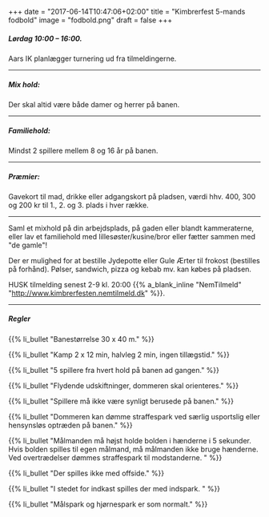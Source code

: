 +++
date = "2017-06-14T10:47:06+02:00"
title = "Kimbrerfest 5-mands fodbold"
image = "fodbold.png"
draft = false
+++

##### Lørdag 10:00 – 16:00.

Aars IK planlægger turnering ud fra tilmeldingerne.

------

##### Mix hold: 
Der skal altid være både damer og herrer på banen.

------

##### Familiehold: 
Mindst 2 spillere mellem 8 og 16 år på banen.

-------

##### Præmier: 
Gavekort til mad, drikke eller adgangskort på pladsen, værdi hhv. 400, 300 og 200 kr til 1., 2. og 3. plads i hver række.

-------
Saml et mixhold på din arbejdsplads, på gaden eller blandt kammeraterne, eller lav et familiehold med lillesøster/kusine/bror eller fætter sammen med "de gamle"! 

Der er mulighed for at bestille Jydepotte eller Gule Ærter til frokost (bestilles på forhånd).
Pølser, sandwich, pizza og kebab mv. kan købes på pladsen.

HUSK tilmelding senest 2-9 kl. 20:00 {{% a_blank_inline "NemTilmeld" "http://www.kimbrerfesten.nemtilmeld.dk" %}}. 

-----

##### Regler
{{% li_bullet "Banestørrelse 30 x 40 m." %}}

{{% li_bullet "Kamp 2 x 12 min, halvleg 2 min, ingen tillægstid." %}}

{{% li_bullet "5 spillere fra hvert hold på banen ad gangen." %}}

{{% li_bullet "Flydende udskiftninger, dommeren skal orienteres." %}}

{{% li_bullet "Spillere må ikke være synligt berusede på banen." %}}

{{% li_bullet "Dommeren kan dømme straffespark ved særlig usportslig eller hensynsløs optræden på banen." %}}

{{% li_bullet "Målmanden må højst holde bolden i hænderne i 5 sekunder. Hvis bolden spilles til egen målmand, må målmanden ikke bruge hænderne. Ved overtrædelser dømmes straffespark til modstanderne. " %}}

{{% li_bullet "Der spilles ikke med offside." %}}

{{% li_bullet "I stedet for indkast spilles der med indspark. " %}}

{{% li_bullet "Målspark og hjørnespark er som normalt." %}}